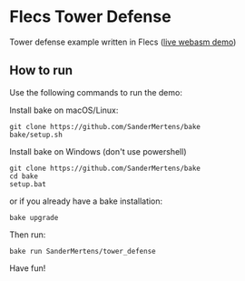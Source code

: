 # Flecs Tower Defense
Tower defense example written in Flecs ([live webasm demo](https://www.flecs.dev/tower_defense/etc/))

## How to run
Use the following commands to run the demo:

Install bake on macOS/Linux:
```
git clone https://github.com/SanderMertens/bake
bake/setup.sh
```

Install bake on Windows (don't use powershell)
```
git clone https://github.com/SanderMertens/bake
cd bake
setup.bat
```

or if you already have a bake installation:
```
bake upgrade
```

Then run:
```
bake run SanderMertens/tower_defense
```

Have fun!
